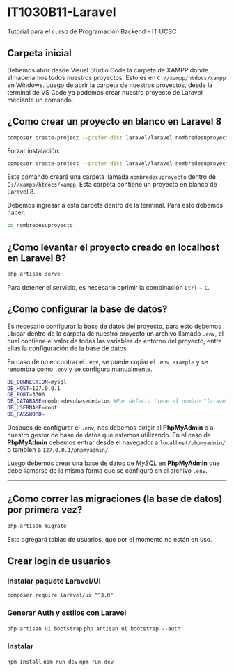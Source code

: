 # IT1030B11-Laravel
Tutorial para el curso de Programación Backend - IT UCSC

## Carpeta inicial
Debemos abrir desde Visual Studio Code la carpeta de XAMPP donde almacenamos todos nuestros proyectos. Esto es en `C://xampp/htdocs/xampp` en Windows.
Luego de abrir la carpeta de nuestros proyectos, desde la terminal de VS Code ya podemos crear nuestro proyecto de Laravel mediante un comando.

## ¿Como crear un proyecto en blanco en Laravel 8
```bash
composer create-project --prefer-dist laravel/laravel nombredesuproyecto "8.*"
```

Forzar instalación:
```bash
composer create-project --prefer-dist laravel/laravel nombredesuproyecto "8.*" --ignore-platform-reqs
```

Este comando creará una carpeta llamada `nombredesuproyecto` dentro de `C://xampp/htdocs/xampp`. Esta carpeta contiene un proyecto en blanco de Laravel 8.

Debemos ingresar a esta carpeta dentro de la terminal. Para esto debemos hacer:
```bash
cd nombredesuproyecto
```

## ¿Como levantar el proyecto creado en localhost en Laravel 8?
```bash
php artisan serve
```
Para detener el servicio, es necesario oprimir la combinación `Ctrl` + `C`.

## ¿Como configurar la base de datos?
Es necesario configurar la base de datos del proyecto, para esto debemos ubicar dentro de la carpeta de nuestro proyecto un archivo llamado `.env`, el cual contiene el valor de todas las variables de entorno del proyecto, entre ellas la configuración de la base de datos.

En caso de no encontrar el `.env`, se puede copiar el `.env.example` y se renombra como `.env` y se configura manualmente.

```bash
DB_CONNECTION=mysql
DB_HOST=127.0.0.1
DB_PORT=3306
DB_DATABASE=nombredesubasededatos #Por defecto tiene el nombre "laravel"
DB_USERNAME=root
DB_PASSWORD=
```

Despues de configurar el `.env`, nos debemos dirigir al **PhpMyAdmin** o a nuestro gestor de base de datos que estemos utilizando. En el caso de **PhpMyAdmin** debemos entrar desde el navegador a `localhost/phpmyadmin/` o tambien a `127.0.0.1/phpmyadmin/`.

Luego debemos crear una base de datos de *MySQL* en **PhpMyAdmin** que debe llamarse de la misma forma que se configuró en el archivo `.env`.


---
## ¿Como correr las migraciones (la base de datos) por primera vez?
```bash
php artisan migrate
```
Esto agregará tablas de usuarios, que por el momento no están en uso.

## Crear login de usuarios

### Instalar paquete Laravel/UI
```composer require laravel/ui "^3.0"```

### Generar Auth y estilos con Laravel
```php artisan ui bootstrap```
```php artisan ui bootstrap --auth```

### Instalar 
```npm install```
```npm run dev```
```npm run dev```


